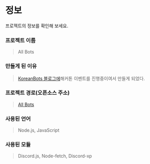 # 정보
프로젝트의 정보를 확인해 보세요.

### 프로젝트 이름
> All Bots
### 만들게 된 이유
> [KoreanBots 블로그에](https://blog.koreanbots.dev/)해커톤 이벤트를 진행중이여서 만들게 되었다.
### 프로젝트 경로(오픈소스 주소)
> [All Bots](https://github.com/All-Bots/all-bots)
### 사용된 언어
> Node.js, JavaScript
### 사용된 모듈
> Discord.js, Node-fetch, Discord-xp
